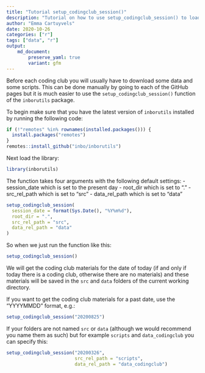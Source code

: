 ```yaml
---
title: "Tutorial setup_codingclub_session()"
description: "Tutorial on how to use setup_codingclub_session() to load data and scripts to use during coding clubs."
author: "Emma Cartuyvels"
date: 2020-10-26
categories: ["r"]
tags: ["data", "r"]
output: 
    md_document:
        preserve_yaml: true
        variant: gfm
---
```


Before each coding club you will usually have to download some data and
some scripts. This can be done manually by going to each of the GitHub
pages but it is much easier to use the `setup_codingclub_session()`
function of the `inborutils` package.

To begin make sure that you have the latest version of `inborutils`
installed by running the following code:

``` r
if (!"remotes" %in% rownames(installed.packages())) {
  install.packages("remotes")
}
remotes::install_github("inbo/inborutils")
```

Next load the library:

``` r
library(inborutils)
```

The function takes four arguments with the following default settings: -
session\_date which is set to the present day - root\_dir which is set
to “.” - src\_rel\_path which is set to “src” - data\_rel\_path which is
set to “data”

``` r
setup_codingclub_session(
  session_date = format(Sys.Date(), "%Y%m%d"),
  root_dir = ".",
  src_rel_path = "src",
  data_rel_path = "data"
)
```

So when we just run the function like this:

``` r
setup_codingclub_session()
```

We will get the coding club materials for the date of today (if and only
if today there is a coding club, otherwise there are no materials) and
these materials will be saved in the `src` and `data` folders of the
current working directory.

If you want to get the coding club materials for a past date, use the
“YYYYMMDD” format, e.g.:

``` r
setup_codingclub_session("20200825")
```

If your folders are not named `src` or `data` (although we would
recommend you name them as such) but for example `scripts` and
`data_codingclub` you can specify this:

``` r
setup_codingclub_session("20200326",
                         src_rel_path = "scripts",
                         data_rel_path = "data_codingclub")
```
